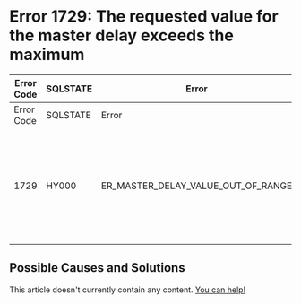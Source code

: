 
# Error 1729: The requested value for the master delay exceeds the maximum


| Error Code | SQLSTATE | Error | Description |
| --- | --- | --- | --- |
| Error Code | SQLSTATE | Error | Description |
| 1729 | HY000 | ER_MASTER_DELAY_VALUE_OUT_OF_RANGE | The requested value %s for the master delay exceeds the maximum %u |




## Possible Causes and Solutions


This article doesn't currently contain any content. [You can help!](/en/writing-and-editing-knowledge-base-articles/)

